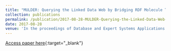 ```yaml
---
title: "MULDER: Querying the Linked Data Web by Bridging RDF Molecule Templates"
collection: publications
permalink: /publication/2017-08-28-MULDER-Querying-the-Linked-Data-Web-by-Bridging-RDF-Molecule-Templates
date: 2017-08-28
venue: 'In the proceedings of Database and Expert Systems Applications - 28th International Conference, DEXA 2017, Lyon, France, August 28-31, 2017, Proceedings, Part I'
---
```

[Access paper here](https://www.researchgate.net/profile/Mikhail_Galkin2/publication/318362785_MULDER_Querying_the_Linked_Data_Web_by_Bridging_RDF_Molecule_Templates/links/596609a2aca27227d792b171/MULDER-Querying-the-Linked-Data-Web-by-Bridging-RDF-Molecule-Templates.pdf){:target="_blank"}
